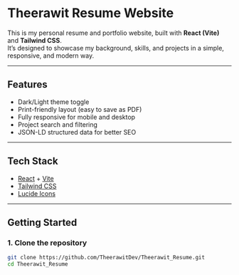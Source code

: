 # Theerawit Resume Website

This is my personal resume and portfolio website, built with **React (Vite)** and **Tailwind CSS**.  
It’s designed to showcase my background, skills, and projects in a simple, responsive, and modern way.

---

## Features
- Dark/Light theme toggle  
- Print-friendly layout (easy to save as PDF)  
- Fully responsive for mobile and desktop  
- Project search and filtering  
- JSON-LD structured data for better SEO  

---

## Tech Stack
- [React](https://react.dev/) + [Vite](https://vitejs.dev/)  
- [Tailwind CSS](https://tailwindcss.com/)  
- [Lucide Icons](https://lucide.dev/)  

---

## Getting Started

### 1. Clone the repository
```bash
git clone https://github.com/TheerawitDev/Theerawit_Resume.git
cd Theerawit_Resume

